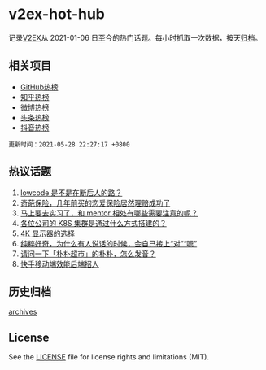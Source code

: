 # v2ex-hot-hub

 记录[V2EX](https://www.v2ex.com/)从 2021-01-06 日至今的热门话题。每小时抓取一次数据，按天[归档](archives)。
 
 ## 相关项目

- [GitHub热榜](https://github.com/lonnyzhang423/github-hot-hub)
- [知乎热榜](https://github.com/lonnyzhang423/zhihu-hot-hub)
- [微博热榜](https://github.com/lonnyzhang423/weibo-hot-hub)
- [头条热榜](https://github.com/lonnyzhang423/toutiao-hot-hub)
- [抖音热榜](https://github.com/lonnyzhang423/douyin-hot-hub)


 `更新时间：2021-05-28 22:27:17 +0800`

## 热议话题

1. [lowcode 是不是在断后人的路？](https://www.v2ex.com/t/779797)
1. [奇葩保险，几年前买的恋爱保险居然理赔成功了](https://www.v2ex.com/t/779805)
1. [马上要去实习了，和 mentor 相处有哪些需要注意的呢？](https://www.v2ex.com/t/779707)
1. [各位公司的 K8S 集群是通过什么方式搭建的？](https://www.v2ex.com/t/779694)
1. [4K 显示器的选择](https://www.v2ex.com/t/779716)
1. [纯粹好奇，为什么有人说话的时候，会自己接上“对”“嗯”](https://www.v2ex.com/t/779733)
1. [请问一下「朴朴超市」的朴朴，怎么发音？](https://www.v2ex.com/t/779730)
1. [快手移动端效能后端招人](https://www.v2ex.com/t/779777)

## 历史归档

[archives](archives)

## License

See the [LICENSE](LICENSE) file for license rights and limitations (MIT).
